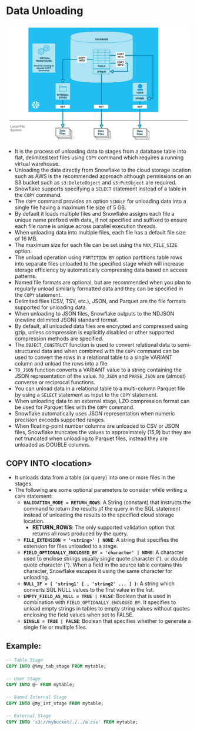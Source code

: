 # Data Unloading

![Data Unloading](images/dataunloading.png)

- It is the process of unloading data to stages from a database table into flat, delimited text files using `COPY` command which requires a running virtual warehouse.
- Unloading the data directly from Snowflake to the cloud storage location such as AWS is the recommended approach although permissions on an S3 bucket such as `s3:DeleteObject` and `s3:PutObject` are required.
- Snowflake supports specifying a `SELECT` statement instead of a table in the `COPY` command.
- The `COPY` command provides an option `SINGLE` for unloading data into a single file having a maximum file size of 5 GB.
- By default it loads multiple files and Snowflake assigns each file a unique name prefixed with data\_ if not specified and suffixed to ensure each file name is unique across parallel execution threads.
- When unloading data into multiple files, each file has a default file size of 16 MB.
- The maximum size for each file can be set using the `MAX_FILE_SIZE` option.
- The unload operation using `PARTITION BY` option partitions table rows into separate files unloaded to the specified stage which will increase storage efficiency by automatically compressing data based on access patterns.
- Named file formats are optional, but are recommended when you plan to regularly unload similarly formatted data and they can be specified in the `COPY` statement.
- Delimited files (CSV, TSV, etc.), JSON, and Parquet are the file formats supported for unloading data.
- When unloading to JSON files, Snowflake outputs to the NDJSON (newline delimited JSON) standard format.
- By default, all unloaded data files are encrypted and compressed using gzip, unless compression is explicitly disabled or other supported compression methods are specified.
- The `OBJECT_CONSTRUCT` function is used to convert relational data to semi-structured data and when combined with the `COPY` command can be used to convert the rows in a relational table to a single VARIANT column and unload the rows into a file.
- `TO_JSON` function converts a VARIANT value to a string containing the JSON representation of the value. `TO_JSON` and `PARSE_JSON` are (almost) converse or reciprocal functions.
- You can unload data in a relational table to a multi-column Parquet file by using a `SELECT` statement as input to the `COPY` statement.
- When unloading data to an external stage, LZO compression format can be used for Parquet files with the `COPY` command.
- Snowflake automatically uses JSON representation when numeric precision exceeds supported ranges.
- When floating-point number columns are unloaded to CSV or JSON files, Snowflake truncates the values to approximately (15,9) but they are not truncated when unloading to Parquet files, instead they are unloaded as DOUBLE columns.

## COPY INTO \<location>

- It unloads data from a table (or query) into one or more files in the stages.
- The following are some optional parameters to consider while writing a `COPY` statement:
  - **`VALIDATION_MODE = RETURN_ROWS`**: A String (constant) that instructs the command to return the results of the query in the SQL statement instead of unloading the results to the specified cloud storage location.
    - **RETURN_ROWS**: The only supported validation option that returns all rows produced by the query.
  - **`FILE_EXTENSION = '<string>' | NONE`**: A string that specifies the extension for files unloaded to a stage.
  - **`FIELD_OPTIONALLY_ENCLOSED_BY = 'character' | NONE`**: A character used to enclose strings usually single quote character ('), or double quote character ("). When a field in the source table contains this character, Snowflake escapes it using the same character for unloading.
  - **`NULL_IF = ( 'string1' [ , 'string2' ... ] )`**: A string which converts SQL NULL values to the first value in the list.
  - **`EMPTY_FIELD_AS_NULL = TRUE | FALSE`**: Boolean that is used in combination with `FIELD_OPTIONALLY_ENCLOSED_BY`. It specifies to unload empty strings in tables to empty string values without quotes enclosing the field values when set to FALSE.
  - **`SINGLE = TRUE | FALSE`**: Boolean that specifies whether to generate a single file or multiple files.

## Example:

```SQL
-- Table Stage
COPY INTO @%my_tab_stage FROM mytable;

-- User Stage
COPY INTO @~ FROM mytable;

-- Named Internal Stage
COPY INTO @my_int_stage FROM mytable;

-- External Stage
COPY INTO 's3://mybucket/./../a.csv' FROM mytable;
```
